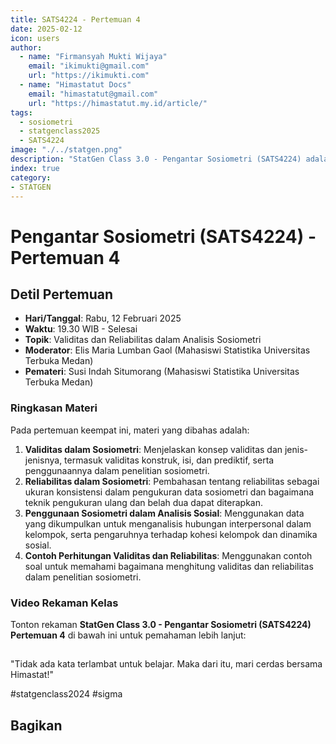 ```yaml
--- 
title: SATS4224 - Pertemuan 4
date: 2025-02-12
icon: users
author:
  - name: "Firmansyah Mukti Wijaya"
    email: "ikimukti@gmail.com"
    url: "https://ikimukti.com"
  - name: "Himastatut Docs"
    email: "himastatut@gmail.com"
    url: "https://himastatut.my.id/article/"
tags:
  - sosiometri
  - statgenclass2025
  - SATS4224
image: "./../statgen.png"
description: "StatGen Class 3.0 - Pengantar Sosiometri (SATS4224) adalah program untuk memperkenalkan mahasiswa pada konsep dasar sosiometri dan aplikasinya dalam analisis hubungan sosial."
index: true
category: 
- STATGEN
--- 
```


# Pengantar Sosiometri (SATS4224) - Pertemuan 4

## Detil Pertemuan

- **Hari/Tanggal**: Rabu, 12 Februari 2025  
- **Waktu**: 19.30 WIB - Selesai  
- **Topik**: Validitas dan Reliabilitas dalam Analisis Sosiometri  
- **Moderator**: Elis Maria Lumban Gaol (Mahasiswi Statistika Universitas Terbuka Medan)  
- **Pemateri**: Susi Indah Situmorang (Mahasiswi Statistika Universitas Terbuka Medan)

### Ringkasan Materi
Pada pertemuan keempat ini, materi yang dibahas adalah:
1. **Validitas dalam Sosiometri**: Menjelaskan konsep validitas dan jenis-jenisnya, termasuk validitas konstruk, isi, dan prediktif, serta penggunaannya dalam penelitian sosiometri.
2. **Reliabilitas dalam Sosiometri**: Pembahasan tentang reliabilitas sebagai ukuran konsistensi dalam pengukuran data sosiometri dan bagaimana teknik pengukuran ulang dan belah dua dapat diterapkan.
3. **Penggunaan Sosiometri dalam Analisis Sosial**: Menggunakan data yang dikumpulkan untuk menganalisis hubungan interpersonal dalam kelompok, serta pengaruhnya terhadap kohesi kelompok dan dinamika sosial.
4. **Contoh Perhitungan Validitas dan Reliabilitas**: Menggunakan contoh soal untuk memahami bagaimana menghitung validitas dan reliabilitas dalam penelitian sosiometri.

### Video Rekaman Kelas
Tonton rekaman **StatGen Class 3.0 - Pengantar Sosiometri (SATS4224) Pertemuan 4** di bawah ini untuk pemahaman lebih lanjut:

<VidStack  
  src="https://www.youtube.com/watch?v=Gi-ZQuYccNE&t=47s"  
  title="StatGen Class 3.0 - Pengantar Sosiometri (SATS4224) Pertemuan 4"
/>
--- 

"Tidak ada kata terlambat untuk belajar. Maka dari itu, mari cerdas bersama Himastat!"

#statgenclass2024 #sigma

## Bagikan
<Share colorful />
<GitContributors />
<GitChangelog />